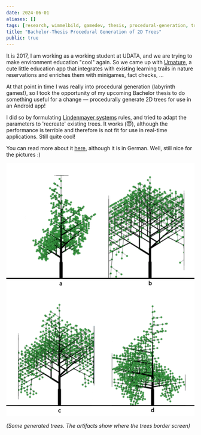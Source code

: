 ```yaml
---
date: 2024-06-01
aliases: []
tags: [research, wimmelbild, gamedev, thesis, procedural-generation, trees]
title: "Bachelor-Thesis Procedural Generation of 2D Trees"
public: true
---
```



It is 2017, I am working as a working student at UDATA, and we are trying to make environment education "cool" again. So we came up with [Urnature](https://urnature.de/), a cute little education app that integrates with existing learning trails in nature reservations and enriches them with minigames, fact checks, …

At that point in time I was really into procedural generation (labyrinth games!), so I took the opportunity of my upcoming Bachelor thesis to do something useful for a change — procedurally generate 2D trees for use in an Android app!

I did so by formulating [Lindenmayer systems](https://en.wikipedia.org/wiki/L-system) rules, and tried to adapt the parameters to 'recreate' existing trees. It works (😇), although the performance is terrible and therefore is not fit for use in real-time applications. Still quite cool!

You can read more about it [here](/ProzGenTrees.pdf), although it is in German. Well, still nice for the pictures :)


![Procedural trees](../../assets/proz-gen-trees.png)

_(Some generated trees. The artifacts show where the trees border screen)_
